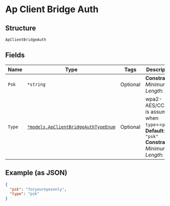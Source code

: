 
# Ap Client Bridge Auth

## Structure

`ApClientBridgeAuth`

## Fields

| Name | Type | Tags | Description |
|  --- | --- | --- | --- |
| `Psk` | `*string` | Optional | **Constraints**: *Minimum Length*: `1` |
| `Type` | [`*models.ApClientBridgeAuthTypeEnum`](../../doc/models/ap-client-bridge-auth-type-enum.md) | Optional | wpa2-AES/CCMPp is assumed when `type`==`psk`<br>**Default**: `"psk"`<br>**Constraints**: *Minimum Length*: `1` |

## Example (as JSON)

```json
{
  "psk": "foryoureyesonly",
  "type": "psk"
}
```

